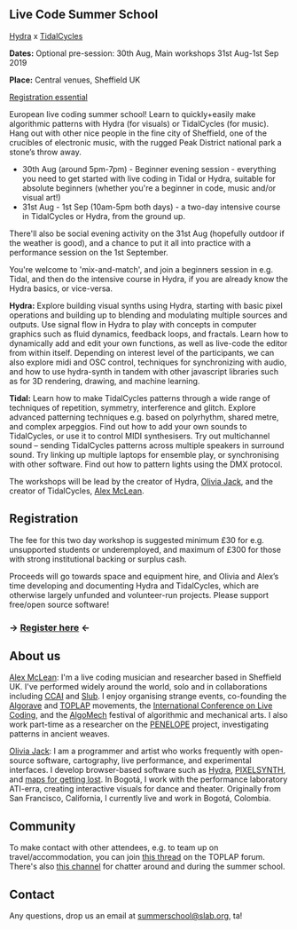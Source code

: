 ## Live Code Summer School

[Hydra](https://github.com/ojack/hydra) x [TidalCycles](https://tidalcycles.org)

<b>Dates:</b> Optional pre-session: 30th Aug, Main workshops 31st Aug-1st Sep 2019

<b>Place:</b> Central venues, Sheffield UK

[Registration essential](https://livecode-summerschool.github.io/#registration)

European live coding summer school! Learn to quickly+easily make algorithmic patterns with Hydra (for visuals) or TidalCycles (for music).  Hang out with other nice people in the fine city of Sheffield, one of the crucibles of electronic music, with the rugged Peak District national park a stone’s throw away.

* 30th Aug (around 5pm-7pm) - Beginner evening session - everything you need to get started with live coding in Tidal or Hydra, suitable for absolute beginners (whether you're a beginner in code, music and/or visual art!)
* 31st Aug - 1st Sep (10am-5pm both days) - a two-day intensive course in TidalCycles or Hydra, from the ground up.

There'll also be social evening activity on the 31st Aug (hopefully outdoor if the weather is good), and a chance to put it all into practice with a performance session on the 1st September.

You're welcome to 'mix-and-match', and join a beginners session in e.g. Tidal, and then do the intensive course in Hydra, if you are already know the Hydra basics, or vice-versa.

<b>Hydra:</b> Explore building visual synths using Hydra, starting with basic pixel operations and building up to blending and modulating multiple sources and outputs. Use signal flow in Hydra to play with concepts in computer graphics such as fluid dynamics, feedback loops, and fractals. Learn how to dynamically add and edit your own functions, as well as live-code the editor from within itself. Depending on interest level of the participants, we can also explore midi and OSC control, techniques for synchronizing with audio, and how to use hydra-synth in tandem with other javascript libraries such as for 3D rendering, drawing, and machine learning.

<b>Tidal:</b> Learn how to make TidalCycles patterns through a wide range of techniques of repetition, symmetry, interference and glitch. Explore advanced patterning techniques e.g. based on polyrhythm, shared metre, and complex arpeggios. Find out how to add your own sounds to TidalCycles, or use it to control MIDI synthesisers. Try out multichannel sound – sending TidalCycles patterns across multiple speakers in surround sound. Try linking up multiple laptops for ensemble play, or synchronising with other software. Find out how to pattern lights using the DMX protocol.

The workshops will be lead by the creator of Hydra, [Olivia Jack](https://ojack.github.io/), and the creator of TidalCycles, [Alex McLean](http://slab.org/).

## Registration

The fee for this two day workshop is suggested minimum £30 for e.g. unsupported students or underemployed, and maximum of £300 for those with strong institutional backing or surplus cash.

Proceeds will go towards space and equipment hire, and Olivia and Alex’s time developing and documenting Hydra and TidalCycles, which are otherwise largely unfunded and volunteer-run projects. Please support free/open source software!

### -> [Register here](https://docs.google.com/forms/d/e/1FAIpQLSd07WwnzpDnBxNwbdZN6C28-dMkrMPbEX9tZagqL_xNF__9kA/viewform) <-

## About us

[Alex McLean](https://slab.org): I'm a live coding musician and researcher based in Sheffield UK. I've performed widely around the world, solo and in collaborations including [CCAI](http://ccai.lurk.org/) and [Slub](http://slub.org/). I enjoy organising strange events, co-founding the [Algorave](https://algorave.com/) and [TOPLAP](https://toplap.org) movements, the [International Conference on Live Coding](https://iclc.livecodenetwork.org/), and the [AlgoMech](https://algomech.com/) festival of algorithmic and mechanical arts. I also work part-time as a researcher on the [PENELOPE](http://penelope.hypotheses.org/) project, investigating patterns in ancient weaves.

[Olivia Jack](https://ojack.github.io/): I am a programmer and artist who works frequently with open-source software, cartography, live performance, and experimental interfaces.  I develop browser-based software such as [Hydra](https://hydra-editor.glitch.me/), [PIXELSYNTH](https://ojack.github.io/PIXELSYNTH/), and [maps for getting lost](http://ojack.github.io/ghost-map/). In Bogotá, I work with the performance laboratory ATI-erra, creating interactive visuals for dance and theater. Originally from San Francisco, California, I currently live and work in Bogotá, Colombia.

## Community

To make contact with other attendees, e.g. to team up on travel/accommodation, you can join [this thread](https://toplap.lurk.org/t/live-code-summer-school-30-aug-1-sep-2019/524) on the TOPLAP forum. There's also [this channel](https://talk.lurk.org/channel/summerschool) for chatter around and during the summer school.

## Contact

Any questions, drop us an email at [summerschool@slab.org](mailto:summerschool@slab.org), ta!
